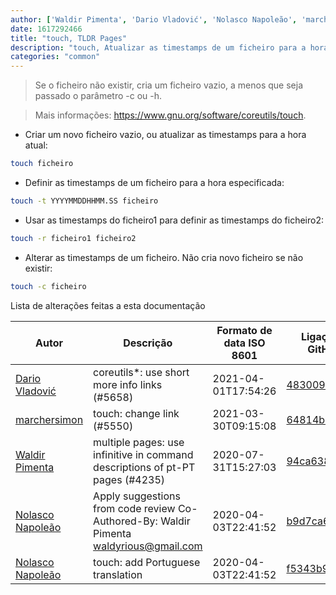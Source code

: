 ```yaml
---
author: ['Waldir Pimenta', 'Dario Vladović', 'Nolasco Napoleão', 'marchersimon']
date: 1617292466
title: "touch, TLDR Pages"
description: "touch, Atualizar as timestamps de um ficheiro para a hora atual."
categories: "common"
---
```

> Se o ficheiro não existir, cria um ficheiro vazio, a menos que seja passado o parâmetro -c ou -h.

> Mais informações: <https://www.gnu.org/software/coreutils/touch>.

- Criar um novo ficheiro vazio, ou atualizar as timestamps para a hora atual:

```bash
touch ficheiro
```

- Definir as timestamps de um ficheiro para a hora especificada:

```bash
touch -t YYYYMMDDHHMM.SS ficheiro
```

- Usar as timestamps do ficheiro1 para definir as timestamps do ficheiro2:

```bash
touch -r ficheiro1 ficheiro2
```

- Alterar as timestamps de um ficheiro. Não cria novo ficheiro se não existir:

```bash
touch -c ficheiro
```
Lista de alterações feitas a esta documentação


Autor | Descrição | Formato de data ISO 8601 | Ligação a GitHub
------|-----|-----|-----
[Dario Vladović](mailto:d.vladimyr@gmail.com) | coreutils*: use short more info links (#5658) | 2021-04-01T17:54:26 | [4830093903f6](https://github.com/tldr-pages/tldr/commit/4830093903f66ccf3ebbc2ecf477286e45edac59)
[marchersimon](mailto:50295997+marchersimon@users.noreply.github.com) | touch: change link (#5550) | 2021-03-30T09:15:08 | [64814bb7bac0](https://github.com/tldr-pages/tldr/commit/64814bb7bac00f937c245a550a19dc2c4b62d14f)
[Waldir Pimenta](mailto:waldyrious@gmail.com) | multiple pages: use infinitive in command descriptions of pt-PT pages (#4235) | 2020-07-31T15:27:03 | [94ca63897660](https://github.com/tldr-pages/tldr/commit/94ca638976601493bbaa51837b3d0bda4561fa87)
[Nolasco Napoleão](mailto:nolascoamadonapoleao@gmail.com) | Apply suggestions from code review Co-Authored-By: Waldir Pimenta <waldyrious@gmail.com> | 2020-04-03T22:41:52 | [b9d7ca6ff1b1](https://github.com/tldr-pages/tldr/commit/b9d7ca6ff1b1923a94f989872a7600282b62e3a1)
[Nolasco Napoleão](mailto:nolascoamadonapoleao@gmail.com) | touch: add Portuguese translation | 2020-04-03T22:41:52 | [f5343b981f44](https://github.com/tldr-pages/tldr/commit/f5343b981f44fc8b9edbf928c4aba936389b7124)

